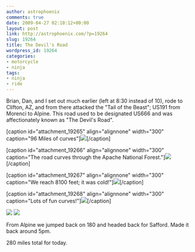 ```yaml
---
author: astrophoenix
comments: true
date: 2009-04-27 02:10:12+00:00
layout: post
link: http://astrophoenix.com/?p=19264
slug: 19264
title: The Devil's Road
wordpress_id: 19264
categories:
- motorcycle
- ninja
tags:
- ninja
- ride
---
```


Brian, Dan, and I set out much earlier (left at 8:30 instead of 10), rode to Clifton, AZ, and from there attacked the "Tail of the Beast"; US191 from Morenci to Alpine. This road used to be designated US666 and was affectionately known as "The Devil's Road".

[caption id="attachment_19265" align="alignnone" width="300" caption="96 Miles of curves"][![](/wp-uploads/astrophoenix/2010/12/191_compressed-300x225.jpg)](/wp-uploads/astrophoenix/2010/12/191_compressed.jpg)[/caption]

[caption id="attachment_19266" align="alignnone" width="300" caption="The road curves through the Apache National Forest."][![](/wp-uploads/astrophoenix/2010/12/apache_forest_compressed-300x225.jpg)](/wp-uploads/astrophoenix/2010/12/apache_forest_compressed.jpg)[/caption]

[caption id="attachment_19267" align="alignnone" width="300" caption="We reach 8100 feet; it was cold!"][![](/wp-uploads/astrophoenix/2010/12/snow_compressed-300x225.jpg)](/wp-uploads/astrophoenix/2010/12/snow_compressed.jpg)[/caption]

[caption id="attachment_19268" align="alignnone" width="300" caption="Lots of fun curves!"][![](/wp-uploads/astrophoenix/2010/12/turn_front_compressed-300x225.jpg)](/wp-uploads/astrophoenix/2010/12/turn_front_compressed.jpg)[/caption]

[![](/wp-uploads/astrophoenix/2010/12/turn_rear_compressed-300x225.jpg)](/wp-uploads/astrophoenix/2010/12/turn_rear_compressed.jpg)
[![](/wp-uploads/astrophoenix/2010/12/angle_compressed-300x225.jpg)](/wp-uploads/astrophoenix/2010/12/angle_compressed.jpg)

From Alpine we jumped back on 180 and headed back for Safford. Made it back around 5pm.

280 miles total for today.
